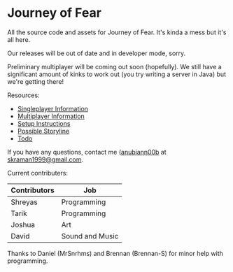 Journey of Fear
===============

All the source code and assets for Journey of Fear. It's kinda a mess but it's all here.

Our releases will be out of date and in developer mode, sorry.

Preliminary multiplayer will be coming out soon (hopefully). We still have a significant amount of kinks to work out (you try writing a server in Java) but we're getting there!

Resources:

* [Singleplayer Information](info/singleplayer_info.txt)
* [Multiplayer Information](info/multiplayer_info.md)
* [Setup Instructions](info/setup.md)
* [Possible Storyline](info/storyline.txt)
* [Todo](todo.txt)

If you have any questions, contact me ([anubiann00b](https://github.com/anubiann00b) at skraman1999@gmail.com.

Current contributers:

|    Contributors   |      Job      |
| ------------- | ------------- |
| Shreyas       | Programming   |
| Tarik         | Programming   |
| Joshua        | Art   |
| David         | Sound and Music   |

Thanks to Daniel (MrSnrhms) and Brennan (Brennan-S) for minor help with programming.
